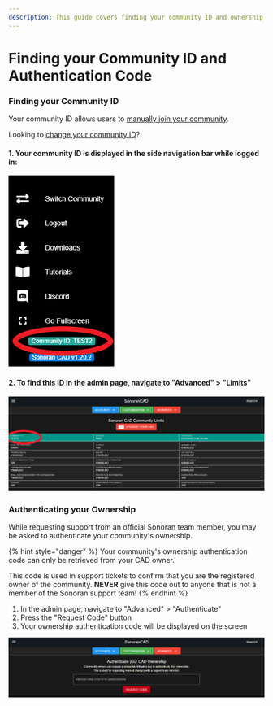 ```yaml
---
description: This guide covers finding your community ID and ownership authentication code.
---
```


# Finding your Community ID and Authentication Code

### Finding your Community ID

Your community ID allows users to [manually join your community](inviting-users-to-your-cad.md).

Looking to [change your community ID](../customization/community-branding-and-info.md)?

#### 1. Your community ID is displayed in the side navigation bar while logged in:

![Community IDs are displayed in the side navigation bar](../../.gitbook/assets/id_bar.png)

#### 2. To find this ID in the admin page, navigate to "Advanced" &gt; "Limits"

![Community IDs are also displayed in the admin limits section](../../.gitbook/assets/id_limits.png)

### Authenticating your Ownership

While requesting support from an official Sonoran team member, you may be asked to authenticate your community's ownership.

{% hint style="danger" %}
Your community's ownership authentication code can only be retrieved from your CAD owner.  
  
This code is used in support tickets to confirm that you are the registered owner of the community. **NEVER** give this code out to anyone that is not a member of the Sonoran support team!
{% endhint %}

1. In the admin page, navigate to "Advanced" &gt; "Authenticate"
2. Press the "Request Code" button
3. Your ownership authentication code will be displayed on the screen

![Sonoran CAD&apos;s ownership authentication page](../../.gitbook/assets/auth.png)

